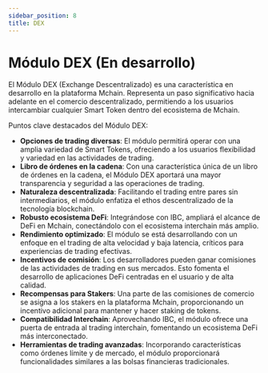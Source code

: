 ```yaml
---
sidebar_position: 8
title: DEX
---
```


# Módulo DEX (En desarrollo)

El Módulo DEX (Exchange Descentralizado) es una característica en desarrollo en la plataforma Mchain. Representa un paso significativo hacia adelante en el comercio descentralizado, permitiendo a los usuarios intercambiar cualquier Smart Token dentro del ecosistema de Mchain.

Puntos clave destacados del Módulo DEX:

- **Opciones de trading diversas**: El módulo permitirá operar con una amplia variedad de Smart Tokens, ofreciendo a los usuarios flexibilidad y variedad en las actividades de trading.
- **Libro de órdenes en la cadena**: Con una característica única de un libro de órdenes en la cadena, el Módulo DEX aportará una mayor transparencia y seguridad a las operaciones de trading.
- **Naturaleza descentralizada**: Facilitando el trading entre pares sin intermediarios, el módulo enfatiza el ethos descentralizado de la tecnología blockchain.
- **Robusto ecosistema DeFi**: Integrándose con IBC, ampliará el alcance de DeFi en Mchain, conectándolo con el ecosistema interchain más amplio.
- **Rendimiento optimizado**: El módulo se está desarrollando con un enfoque en el trading de alta velocidad y baja latencia, críticos para experiencias de trading efectivas.
- **Incentivos de comisión**: Los desarrolladores pueden ganar comisiones de las actividades de trading en sus mercados. Esto fomenta el desarrollo de aplicaciones DeFi centradas en el usuario y de alta calidad.
- **Recompensas para Stakers**: Una parte de las comisiones de comercio se asigna a los stakers en la plataforma Mchain, proporcionando un incentivo adicional para mantener y hacer staking de tokens.
- **Compatibilidad Interchain**: Aprovechando IBC, el módulo ofrece una puerta de entrada al trading interchain, fomentando un ecosistema DeFi más interconectado.
- **Herramientas de trading avanzadas**: Incorporando características como órdenes límite y de mercado, el módulo proporcionará funcionalidades similares a las bolsas financieras tradicionales.